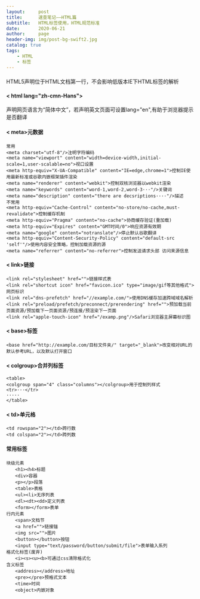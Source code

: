 ```yaml
---
layout:     post
title:      速查笔记——HTML篇
subtitle:   HTML标签使用，HTML规范标准
date:       2020-06-21
author:     page
header-img: img/post-bg-swift2.jpg
catalog: true
tags:
    - HTML
    - 标签
---
```



#### <!DOCTYPE html>
HTML5声明位于HTML文档第一行，不会影响低版本IE下HTML标签的解析  
#### < html lang="zh-cmn-Hans">
声明网页语言为“简体中文”，若声明英文页面可设置lang="en",有助于浏览器提示是否翻译
#### < meta>元数据
    常用
    <meta charset="utf-8"/>注明字符编码
    <meta name="viewport" content="width=device-width,initial-scale=1,user-scalable=no">视口设置
    <meta http-equiv="X-UA-Compatible" content="IE=edge,chrome=1">控制IE使用最新标准或谷歌内嵌框架插件渲染
    <meta name="renderer" content="webkit">控制双核浏览器以webkit渲染
    <meta name="keywords" content="word-1,word-2,word-3···"/>关键词
    <meta name="description" content="there are decsriptions····"/>描述
    不常用
    <meta http-equiv="Cache-Control" content="no-store/no-cache,must-revalidate">控制缓存机制
    <meta http-equiv="Pragma" content="no-cache">协商缓存验证(重加载)
    <meta http-equiv="Expires" content="GMT时间/0">响应资源有效期
    <meta name="google" content="notranslate"/>停止默认谷歌翻译  
    <meta http-equiv="Content-Security-Policy" content="default-src 'self'"/>使用内容安全策略，控制加载资源的源
    <meta name="referrer" content="no-referrer">控制发送请求头部 访问来源信息  
#### < link>链接
    <link rel="stylesheet" href="">链接样式表
    <link rel="shortcut icon" href="favicon.ico" type="image/gif等其他格式">网页标识
    <link rel="dns-prefetch" href="//example.com/">使用DNS缓存加速跨域域名解析
    <link rel="preload/prefetch/preconnect/prerendering" href="">预加载当前页面资源/预加载下一页面资源/预连接/预渲染下一页面
    <link rel="apple-touch-icon" href="/examp.png"/>Safari浏览器主屏幕标识图
#### < base>标签
    <base href="http://example.com/目标文件夹/" target="_blank">改变相对URL的默认参考URL，以及默认打开窗口
#### < colgroup>合并列标签
    <table>
    <colgroup span="4" class="columns"></colgroup>用于控制列样式
    <tr>···</tr>
    ·····
    </table>
#### < td>单元格
    <td rowspan="2"></td>跨行数
    <td colspan="2"></td>跨列数
#### 常用标签
    块级元素
    　　<h1><h4>标题
    　　<div>容器
    　　<p></p>段落
    　　<table>表格
    　　<ul><li>无序列表
    　　<dl><dt><dd>定义列表
    　　<form></form>表单
    行内元素
    　　<span>文档节
    　　<a href="">链接锚
    　　<img src="">图片
    　　<button></button>按钮
    　　<input type="text/password/button/submit/file">表单输入系列
    格式化标签(废弃)
    　　<i><s><u><b>可通过css清除格式化
    含义标签
    　　<address></address>地址
    　　<pre></pre>预格式文本
    　　<time>时间
    　　<object>内嵌对象







